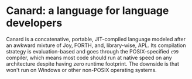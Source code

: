 # Canard: a language for language developers
Canard is a concatenative, portable, JIT-compiled language modeled after an
awkward mixture of Joy, FORTH, and, library-wise, APL. Its compilation strategy
is evaluation-based and goes through the POSIX-specified `c99` compiler, which
means most code should run at native speed on any architecture despite having
zero runtime footprint. The downside is that won't run on Windows or other
non-POSIX operating systems.
